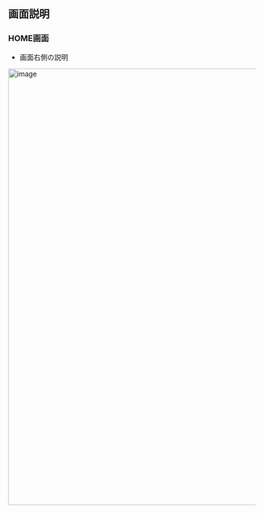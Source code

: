 

## 画面説明

### HOME画面
- 画面右側の説明
<img width="889" alt="image" src="https://github.com/yuuki-katou/inventory_management_app_front/assets/142807995/f42691ed-759a-4028-bafe-5c6f50487fe3">


